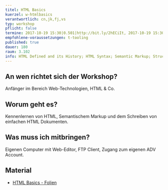 ```yaml
---
titel: HTML Basics
kuerzel: w-htmlbasics
verantwortlich: cn,jk,fj,vs
typ: workshop
pflicht: false
termine: 2017-10-19 15:30|0.501|http://bit.ly/2hECiIt, 2017-10-19 15:30|0.502|http://bit.ly/2g6TpCt
empfohlene-voraussetzungen: t-tooling
published: true
dauer: 180
raum: 3.102
info: HTML Defined and its History; HTML Syntax; Semantic Markup; Structure of HTML; Quick Tour of HTML; HTML Semantic Elements; Validation.
---
```


## An wen richtet sich der Workshop?
Anfänger im Bereich Web-Technologien, HTML & Co.

## Worum geht es?
Kennenlernen von HTML, Semantischem Markup und dem Schreiben von einfachen HTML Dokumenten.

## Was muss ich mitbringen?
Eigenen Computer mit Web-Editor, FTP Client, Zugang zum eigenen ADV Account.

## Material
- [HTML Basics - Folien](../../download/html-basics.pdf)